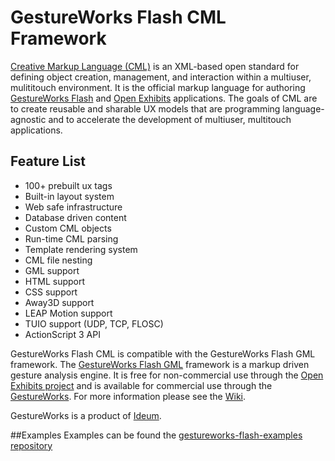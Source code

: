 # GestureWorks Flash CML Framework

[Creative Markup Language (CML)](http://www.creativeml.org/wiki/index.php/Main_Page) is an XML-based open standard for defining object creation, management, and interaction within a multiuser, mulititouch environment. It is the official markup language for authoring [GestureWorks Flash](http://gestureworks.com/pages/flash-home) and [Open Exhibits](http://openexhibits.org/) applications. The goals of CML are to create reusable and sharable UX models that are programming language-agnostic and to accelerate the development of multiuser, multitouch applications. 

## Feature List
* 100+ prebuilt ux tags
* Built-in layout system
* Web safe infrastructure
* Database driven content
* Custom CML objects
* Run-time CML parsing
* Template rendering system
* CML file nesting
* GML support
* HTML support
* CSS support
* Away3D support
* LEAP Motion support
* TUIO support (UDP, TCP, FLOSC)
* ActionScript 3 API

GestureWorks Flash CML is compatible with the GestureWorks Flash GML framework. The [GestureWorks Flash GML](http://www.gestureml.org/wiki/index.php/Main_Page) framework is a markup driven
gesture analysis engine. It is free for non-commercial use through the [Open Exhibits project](http://openexhibits.org/) and is available for commercial use through
the [GestureWorks](http://gestureworks.com/pages/flash-home). For more information please see the [Wiki](http://creativeml.org/wiki/index.php). 

GestureWorks is a product of [Ideum](http://ideum.com/).

##Examples
Examples can be found the [gestureworks-flash-examples repository](https://github.com/ideum/gestureworks-flash-examples/)
